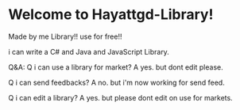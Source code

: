 # Welcome to Hayattgd-Library!
Made by me Library!! use for free!!

i can write a C# and Java and JavaScript Library.

Q&A:
Q i can use a library for market?
A yes. but dont edit please.

Q i can send feedbacks?
A no. but i'm now working for send feed.

Q i can edit a library?
A yes. but please dont edit on use for markets.
